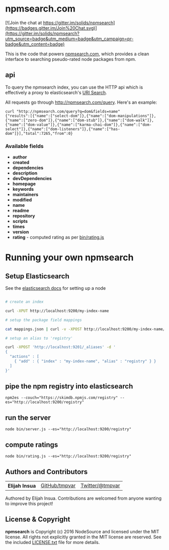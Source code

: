 # npmsearch.com

[![Join the chat at https://gitter.im/solids/npmsearch](https://badges.gitter.im/Join%20Chat.svg)](https://gitter.im/solids/npmsearch?utm_source=badge&utm_medium=badge&utm_campaign=pr-badge&utm_content=badge)

This is the code that powers [npmsearch.com](http://npmsearch.com), which provides a clean interface to searching pseudo-rated node packages from npm.

## api

To query the npmsearch index, you can use the HTTP api which is effectively a proxy to elasticsearch's [URI Search](https://www.elastic.co/guide/en/elasticsearch/reference/current/search-uri-request.html).

All requests go through http://npmsearch.com/query. Here's an example:

```
curl "http://npmsearch.com/query?q=dom&fields=name"
{"results":[{"name":["select-dom"]},{"name":["dom-manipulations"]},{"name":["zero-dom"]},{"name":["dom-stub"]},{"name":["dom-walk"]},{"name":["dom-value"]},{"name":["karma-chai-dom"]},{"name":["dom-select"]},{"name":["dom-listeners"]},{"name":["has-dom"]}],"total":7265,"from":0}
```

### Available fields

* __author__
* __created__
* __dependencies__
* __description__
* __devDependencies__
* __homepage__
* __keywords__
* __maintainers__
* __modified__
* __name__
* __readme__
* __repository__
* __scripts__
* __times__
* __version__
* __rating__ - computed rating as per [bin/rating.js](bin/rating.js)

# Running your own npmsearch

## Setup Elasticsearch

See the [elasticsearch docs](http://www.elasticsearch.org/guide/en/elasticsearch/reference/current/setup.html) for setting up a node

```bash

# create an index

curl -XPUT http://localhost:9200/my-index-name

# setup the package field mappings

cat mappings.json | curl -v -XPOST http://localhost:9200/my-index-name/package/_mapping -H "Content-type: application/json" -d @-

# setup an alias to 'registry'

curl -XPOST 'http://localhost:9201/_aliases' -d '
{
  "actions" : [
    { "add" : { "index" : "my-index-name", "alias" : "registry" } }
  ]
}'

```

## pipe the npm registry into elasticsearch

```
npm2es --couch="https://skimdb.npmjs.com/registry" --es="http://localhost:9200/registry"

```

## run the server

```
node bin/server.js --es="http://localhost:9200/registry"
```

## compute ratings

```
node bin/rating.js --es="http://localhost:9200/registry"
```

## Authors and Contributors

<table><tbody>
<tr><th align="left">Elijah Insua</th><td><a href="https://github.com/tmpvar">GitHub/tmpvar</a></td><td><a href="http://twitter.com/tmpvar">Twitter/@tmpvar</a></td></tr>
</tbody></table>

Authored by Elijah Insua. Contributions are welcomed from anyone wanting to improve this project!

## License & Copyright

**npmsearch** is Copyright (c) 2016 NodeSource and licensed under the MIT license. All rights not explicitly granted in the MIT license are reserved. See the included [LICENSE.txt](LICENSE.txt) file for more details.

